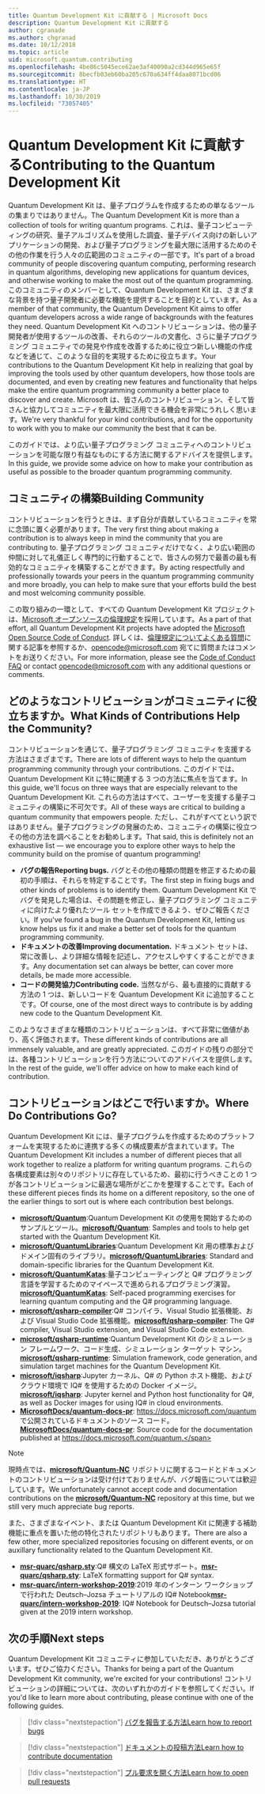 ```yaml
---
title: Quantum Development Kit に貢献する | Microsoft Docs
description: Quantum Development Kit に貢献する
author: cgranade
ms.author: chgranad
ms.date: 10/12/2018
ms.topic: article
uid: microsoft.quantum.contributing
ms.openlocfilehash: 4be86c5045ece62ae3af40090a2cd344d965e65f
ms.sourcegitcommit: 8becfb03eb60ba205c670a634ff4daa8071bcd06
ms.translationtype: HT
ms.contentlocale: ja-JP
ms.lasthandoff: 10/30/2019
ms.locfileid: "73057405"
---
```

# <a name="contributing-to-the-quantum-development-kit"></a><span data-ttu-id="c28cb-103">Quantum Development Kit に貢献する</span><span class="sxs-lookup"><span data-stu-id="c28cb-103">Contributing to the Quantum Development Kit</span></span> #

<span data-ttu-id="c28cb-104">Quantum Development Kit は、量子プログラムを作成するための単なるツールの集まりではありません。</span><span class="sxs-lookup"><span data-stu-id="c28cb-104">The Quantum Development Kit is more than a collection of tools for writing quantum programs.</span></span>
<span data-ttu-id="c28cb-105">これは、量子コンピューティングの研究、量子アルゴリズムを使用した調査、量子デバイス向けの新しいアプリケーションの開発、および量子プログラミングを最大限に活用するためのその他の作業を行う人々の広範囲のコミュニティの一部です。</span><span class="sxs-lookup"><span data-stu-id="c28cb-105">It's part of a broad community of people discovering quantum computing, performing research in quantum algorithms, developing new applications for quantum devices, and otherwise working to make the most out of the quantum programming.</span></span>
<span data-ttu-id="c28cb-106">このコミュニティのメンバーとして、Quantum Development Kit は、さまざまな背景を持つ量子開発者に必要な機能を提供することを目的としています。</span><span class="sxs-lookup"><span data-stu-id="c28cb-106">As a member of that community, the Quantum Development Kit aims to offer quantum developers across a wide range of backgrounds with the features they need.</span></span>
<span data-ttu-id="c28cb-107">Quantum Development Kit へのコントリビューションは、他の量子開発者が使用するツールの改善、それらのツールの文書化、さらに量子プログラミング コミュニティでの発見や作成を改善するために役立つ新しい機能の作成などを通じて、このような目的を実現するために役立ちます。</span><span class="sxs-lookup"><span data-stu-id="c28cb-107">Your contributions to the Quantum Development Kit help in realizing that goal by improving the tools used by other quantum developers, how those tools are documented, and even by creating new features and functionality that helps make the entire quantum programming community a better place to discover and create.</span></span>
<span data-ttu-id="c28cb-108">Microsoft は、皆さんのコントリビューション、そして皆さんと協力してコミュニティを最大限に活用できる機会を非常にうれしく思います。</span><span class="sxs-lookup"><span data-stu-id="c28cb-108">We're very thankful for your kind contributions, and for the opportunity to work with you to make our community the best that it can be.</span></span>

<span data-ttu-id="c28cb-109">このガイドでは、より広い量子プログラミング コミュニティへのコントリビューションを可能な限り有益なものにする方法に関するアドバイスを提供します。</span><span class="sxs-lookup"><span data-stu-id="c28cb-109">In this guide, we provide some advice on how to make your contribution as useful as possible to the broader quantum programming community.</span></span>

## <a name="building-community"></a><span data-ttu-id="c28cb-110">コミュニティの構築</span><span class="sxs-lookup"><span data-stu-id="c28cb-110">Building Community</span></span> ##

<span data-ttu-id="c28cb-111">コントリビューションを行うときは、まず自分が貢献しているコミュニティを常に念頭に置く必要があります。</span><span class="sxs-lookup"><span data-stu-id="c28cb-111">The very first thing about making a contribution is to always keep in mind the community that you are contributing to.</span></span>
<span data-ttu-id="c28cb-112">量子プログラミング コミュニティだけでなく、より広い範囲の仲間に対して礼儀正しく専門的に行動することで、皆さんの努力で最善の最も有効的なコミュニティを構築することができます。</span><span class="sxs-lookup"><span data-stu-id="c28cb-112">By acting respectfully and professionally towards your peers in the quantum programming community and more broadly, you can help to make sure that your efforts build the best and most welcoming community possible.</span></span>

<span data-ttu-id="c28cb-113">この取り組みの一環として、すべての Quantum Development Kit プロジェクトは、[Microsoft オープンソースの倫理規定](https://opensource.microsoft.com/codeofconduct/)を採用しています。</span><span class="sxs-lookup"><span data-stu-id="c28cb-113">As a part of that effort, all Quantum Development Kit projects have adopted the [Microsoft Open Source Code of Conduct](https://opensource.microsoft.com/codeofconduct/).</span></span>
<span data-ttu-id="c28cb-114">詳しくは、[倫理規定についてよくある質問](https://opensource.microsoft.com/codeofconduct/faq/)に関する記事を参照するか、[opencode@microsoft.com](mailto:opencode@microsoft.com) 宛てに質問またはコメントをお送りください。</span><span class="sxs-lookup"><span data-stu-id="c28cb-114">For more information, please see the [Code of Conduct FAQ](https://opensource.microsoft.com/codeofconduct/faq/) or contact [opencode@microsoft.com](mailto:opencode@microsoft.com) with any additional questions or comments.</span></span>

## <a name="what-kinds-of-contributions-help-the-community"></a><span data-ttu-id="c28cb-115">どのようなコントリビューションがコミュニティに役立ちますか。</span><span class="sxs-lookup"><span data-stu-id="c28cb-115">What Kinds of Contributions Help the Community?</span></span> ##

<span data-ttu-id="c28cb-116">コントリビューションを通じて、量子プログラミング コミュニティを支援する方法はさまざまです。</span><span class="sxs-lookup"><span data-stu-id="c28cb-116">There are lots of different ways to help the quantum programming community through your contributions.</span></span>
<span data-ttu-id="c28cb-117">このガイドでは、Quantum Development Kit に特に関連する 3 つの方法に焦点を当てます。</span><span class="sxs-lookup"><span data-stu-id="c28cb-117">In this guide, we'll focus on three ways that are especially relevant to the Quantum Development Kit.</span></span>
<span data-ttu-id="c28cb-118">これらの方法はすべて、ユーザーを支援する量子コミュニティの構築に不可欠です。</span><span class="sxs-lookup"><span data-stu-id="c28cb-118">All of these ways are critical to building a quantum community that empowers people.</span></span>
<span data-ttu-id="c28cb-119">ただし、これがすべてという訳ではありません。量子プログラミングの発展のため、コミュニティの構築に役立つその他の方法を調べることをお勧めします。</span><span class="sxs-lookup"><span data-stu-id="c28cb-119">That said, this is definitely not an exhaustive list — we encourage you to explore other ways to help the community build on the promise of quantum programming!</span></span>

- <span data-ttu-id="c28cb-120">**バグの報告**</span><span class="sxs-lookup"><span data-stu-id="c28cb-120">**Reporting bugs.**</span></span> <span data-ttu-id="c28cb-121">バグとその他の種類の問題を修正するための最初の手順は、それらを特定することです。</span><span class="sxs-lookup"><span data-stu-id="c28cb-121">The first step in fixing bugs and other kinds of problems is to identify them.</span></span> <span data-ttu-id="c28cb-122">Quantum Development Kit でバグを発見した場合は、その問題を修正し、量子プログラミング コミュニティに向けたより優れたツール セットを作成できるよう、ぜひご報告ください。</span><span class="sxs-lookup"><span data-stu-id="c28cb-122">If you've found a bug in the Quantum Development Kit, letting us know helps us fix it and make a better set of tools for the quantum programming community.</span></span>
- <span data-ttu-id="c28cb-123">**ドキュメントの改善**</span><span class="sxs-lookup"><span data-stu-id="c28cb-123">**Improving documentation.**</span></span> <span data-ttu-id="c28cb-124">ドキュメント セットは、常に改善し、より詳細な情報を記述し、アクセスしやすくすることができます。</span><span class="sxs-lookup"><span data-stu-id="c28cb-124">Any documentation set can always be better, can cover more details, be made more accessible.</span></span>
- <span data-ttu-id="c28cb-125">**コードの開発協力**</span><span class="sxs-lookup"><span data-stu-id="c28cb-125">**Contributing code.**</span></span> <span data-ttu-id="c28cb-126">当然ながら、最も直接的に貢献する方法の 1 つは、新しいコードを Quantum Development Kit に追加することです。</span><span class="sxs-lookup"><span data-stu-id="c28cb-126">Of course, one of the most direct ways to contribute is by adding new code to the Quantum Development Kit.</span></span>

<span data-ttu-id="c28cb-127">このようなさまざまな種類のコントリビューションは、すべて非常に価値があり、高く評価されます。</span><span class="sxs-lookup"><span data-stu-id="c28cb-127">These different kinds of contributions are all immensely valuable, and are greatly appreciated.</span></span>
<span data-ttu-id="c28cb-128">このガイドの残りの部分では、各種コントリビューションを行う方法についてのアドバイスを提供します。</span><span class="sxs-lookup"><span data-stu-id="c28cb-128">In the rest of the guide, we'll offer advice on how to make each kind of contribution.</span></span>

## <a name="where-do-contributions-go"></a><span data-ttu-id="c28cb-129">コントリビューションはどこで行いますか。</span><span class="sxs-lookup"><span data-stu-id="c28cb-129">Where Do Contributions Go?</span></span> ##

<span data-ttu-id="c28cb-130">Quantum Development Kit には、量子プログラムを作成するためのプラットフォームを実現するために連携する多くの構成要素が含まれています。</span><span class="sxs-lookup"><span data-stu-id="c28cb-130">The Quantum Development Kit includes a number of different pieces that all work together to realize a platform for writing quantum programs.</span></span>
<span data-ttu-id="c28cb-131">これらの各構成要素は別々のリポジトリに存在しているため、最初に行うべきことの 1 つが各コントリビューションに最適な場所がどこかを整理することです。</span><span class="sxs-lookup"><span data-stu-id="c28cb-131">Each of these different pieces finds its home on a different repository, so the one of the earlier things to sort out is where each contribution best belongs.</span></span>

- <span data-ttu-id="c28cb-132">[**microsoft/Quantum**](https://github.com/Microsoft/Quantum):Quantum Development Kit の使用を開始するためのサンプルとツール。</span><span class="sxs-lookup"><span data-stu-id="c28cb-132">[**microsoft/Quantum**](https://github.com/Microsoft/Quantum): Samples and tools to help get started with the Quantum Development Kit.</span></span>
- <span data-ttu-id="c28cb-133">[**microsoft/QuantumLibraries**](https://github.com/Microsoft/QuantumLibraries):Quantum Development Kit 用の標準およびドメイン固有のライブラリ。</span><span class="sxs-lookup"><span data-stu-id="c28cb-133">[**microsoft/QuantumLibraries**](https://github.com/Microsoft/QuantumLibraries): Standard and domain-specific libraries for the Quantum Development Kit.</span></span>
- <span data-ttu-id="c28cb-134">[**microsoft/QuantumKatas**](https://github.com/Microsoft/QuantumKatas):量子コンピューティングと Q# プログラミング言語を学習するためのマイペースで進められるプログラミング演習。</span><span class="sxs-lookup"><span data-stu-id="c28cb-134">[**microsoft/QuantumKatas**](https://github.com/Microsoft/QuantumKatas): Self-paced programming exercises for learning quantum computing and the Q# programming language.</span></span>
- <span data-ttu-id="c28cb-135">[**microsoft/qsharp-compiler**](https://github.com/microsoft/qsharp-compiler):Q# コンパイラ、Visual Studio 拡張機能、および Visual Studio Code 拡張機能。</span><span class="sxs-lookup"><span data-stu-id="c28cb-135">[**microsoft/qsharp-compiler**](https://github.com/microsoft/qsharp-compiler): The Q# compiler, Visual Studio extension, and Visual Studio Code extension.</span></span>
- <span data-ttu-id="c28cb-136">[**microsoft/qsharp-runtime**](https://github.com/microsoft/qsharp-runtime):Quantum Development Kit のシミュレーション フレームワーク、コード生成、シミュレーション ターゲット マシン。</span><span class="sxs-lookup"><span data-stu-id="c28cb-136">[**microsoft/qsharp-runtime**](https://github.com/microsoft/qsharp-runtime): Simulation framework, code generation, and simulation target machines for the Quantum Development Kit.</span></span>
- <span data-ttu-id="c28cb-137">[**microsoft/iqsharp**](https://github.com/microsoft/iqsharp):Jupyter カーネル、Q# の Python ホスト機能、およびクラウド環境で IQ# を使用するための Docker イメージ。</span><span class="sxs-lookup"><span data-stu-id="c28cb-137">[**microsoft/iqsharp**](https://github.com/microsoft/iqsharp): Jupyter kernel and Python host functionality for Q#, as well as Docker images for using IQ# in cloud environments.</span></span>
- <span data-ttu-id="c28cb-138">[**MicrosoftDocs/quantum-docs-pr**](https://github.com/MicrosoftDocs/quantum-docs-pr): https://docs.microsoft.com/quantum で公開されているドキュメントのソース コード。</span><span class="sxs-lookup"><span data-stu-id="c28cb-138">[**MicrosoftDocs/quantum-docs-pr**](https://github.com/MicrosoftDocs/quantum-docs-pr): Source code for the documentation published at https://docs.microsoft.com/quantum.</span></span>

> [!NOTE]
> <span data-ttu-id="c28cb-139">現時点では、[**microsoft/Quantum-NC**](https://github.com/microsoft/Quantum-NC) リポジトリに関するコードとドキュメントのコントリビューションは受け付けておりませんが、バグ報告については歓迎しています。</span><span class="sxs-lookup"><span data-stu-id="c28cb-139">We unfortunately cannot accept code and documentation contributions on the [**microsoft/Quantum-NC**](https://github.com/microsoft/Quantum-NC) repository at this time, but we still very much appreciate bug reports.</span></span>

<span data-ttu-id="c28cb-140">また、さまざまなイベント、または Quantum Development Kit に関連する補助機能に重点を置いた他の特化されたリポジトリもあります。</span><span class="sxs-lookup"><span data-stu-id="c28cb-140">There are also a few other, more specialized repositories focusing on different events, or on auxillary functionality related to the Quantum Development Kit.</span></span>

- <span data-ttu-id="c28cb-141">[**msr-quarc/qsharp.sty**](https://github.com/msr-quarc/qsharp.sty):Q# 構文の LaTeX 形式サポート。</span><span class="sxs-lookup"><span data-stu-id="c28cb-141">[**msr-quarc/qsharp.sty**](https://github.com/msr-quarc/qsharp.sty): LaTeX formatting support for Q# syntax.</span></span>
- <span data-ttu-id="c28cb-142">[**msr-quarc/intern-workshop-2019**](https://github.com/msr-quarc/intern-workshop-2019):2019 年のインターン ワークショップで行われた Deutsch–Jozsa チュートリアルの IQ# Notebook</span><span class="sxs-lookup"><span data-stu-id="c28cb-142">[**msr-quarc/intern-workshop-2019**](https://github.com/msr-quarc/intern-workshop-2019): IQ# Notebook for Deutsch–Jozsa tutorial given at the 2019 intern workshop.</span></span>

## <a name="next-steps"></a><span data-ttu-id="c28cb-143">次の手順</span><span class="sxs-lookup"><span data-stu-id="c28cb-143">Next steps</span></span> ##

<span data-ttu-id="c28cb-144">Quantum Development Kit コミュニティに参加していただき、ありがとうございます。ぜひご協力ください。</span><span class="sxs-lookup"><span data-stu-id="c28cb-144">Thanks for being a part of the Quantum Development Kit community, we're excited for your contributions!</span></span>
<span data-ttu-id="c28cb-145">コントリビューションの詳細については、次のいずれかのガイドを参照してください。</span><span class="sxs-lookup"><span data-stu-id="c28cb-145">If you'd like to learn more about contributing, please continue with one of the following guides.</span></span>

> [!div class="nextstepaction"]
> [<span data-ttu-id="c28cb-146">バグを報告する方法</span><span class="sxs-lookup"><span data-stu-id="c28cb-146">Learn how to report bugs</span></span>](xref:microsoft.quantum.contributing.reporting)

> [!div class="nextstepaction"]
> [<span data-ttu-id="c28cb-147">ドキュメントの投稿方法</span><span class="sxs-lookup"><span data-stu-id="c28cb-147">Learn how to contribute documentation</span></span>](xref:microsoft.quantum.contributing.docs)

> [!div class="nextstepaction"]
> [<span data-ttu-id="c28cb-148">プル要求を開く方法</span><span class="sxs-lookup"><span data-stu-id="c28cb-148">Learn how to open pull requests</span></span>](xref:microsoft.quantum.contributing.pulls)

